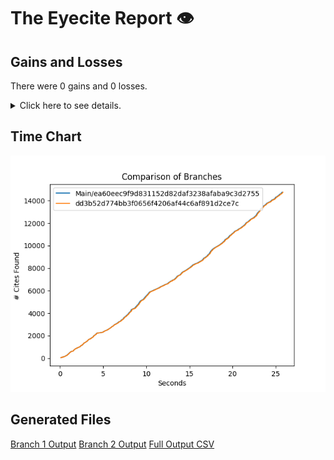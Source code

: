# The Eyecite Report :eye:



Gains and Losses
---------
There were 0 gains and 0 losses.

<details>
<summary>Click here to see details.</summary>

|     id     |  Gain  |  Loss  |
| ---------- | ------ | ------ |


</details>



Time Chart
---------

![image](https://raw.githubusercontent.com/freelawproject/eyecite/artifacts/172/results/chart.png)


Generated Files
---------

[Branch 1 Output](https://raw.githubusercontent.com/freelawproject/eyecite/artifacts/172/results/ea60eec9f9d831152d82daf3238afaba9c3d2755.json)
[Branch 2 Output](https://raw.githubusercontent.com/freelawproject/eyecite/artifacts/172/results/dd3b52d774bb3f0656f4206af44c6af891d2ce7c.json)
[Full Output CSV ](https://raw.githubusercontent.com/freelawproject/eyecite/artifacts/172/results/output.csv)
